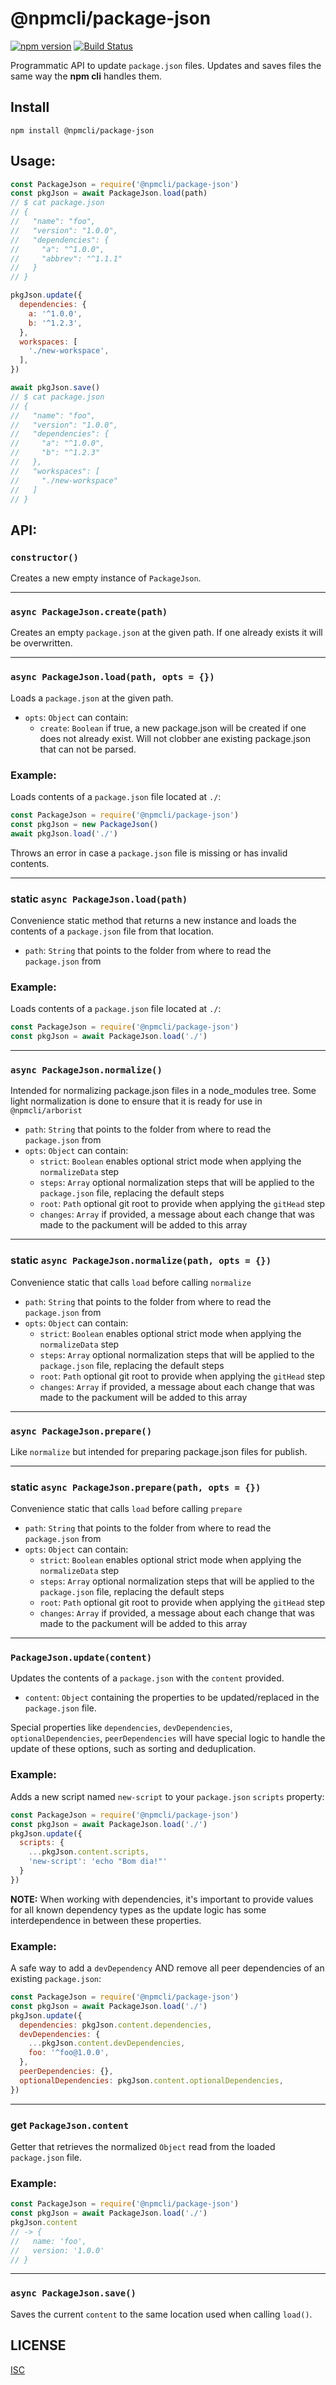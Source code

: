 # @npmcli/package-json

[![npm version](https://img.shields.io/npm/v/@npmcli/package-json)](https://www.npmjs.com/package/@npmcli/package-json)
[![Build Status](https://img.shields.io/github/workflow/status/npm/package-json/node-ci)](https://github.com/npm/package-json)

Programmatic API to update `package.json` files. Updates and saves files the
same way the **npm cli** handles them.

## Install

`npm install @npmcli/package-json`

## Usage:

```js
const PackageJson = require('@npmcli/package-json')
const pkgJson = await PackageJson.load(path)
// $ cat package.json
// {
//   "name": "foo",
//   "version": "1.0.0",
//   "dependencies": {
//     "a": "^1.0.0",
//     "abbrev": "^1.1.1"
//   }
// }

pkgJson.update({
  dependencies: {
    a: '^1.0.0',
    b: '^1.2.3',
  },
  workspaces: [
    './new-workspace',
  ],
})

await pkgJson.save()
// $ cat package.json
// {
//   "name": "foo",
//   "version": "1.0.0",
//   "dependencies": {
//     "a": "^1.0.0",
//     "b": "^1.2.3"
//   },
//   "workspaces": [
//     "./new-workspace"
//   ]
// }
```

## API:

### `constructor()`

Creates a new empty instance of `PackageJson`.

---

### `async PackageJson.create(path)`

Creates an empty `package.json` at the given path. If one already exists
it will be overwritten.

---

### `async PackageJson.load(path, opts = {})`

Loads a `package.json` at the given path.

- `opts`: `Object` can contain:
  - `create`: `Boolean` if true, a new package.json will be created if one does not already exist. Will not clobber ane existing package.json that can not be parsed.

### Example:

Loads contents of a `package.json` file located at `./`:

```js
const PackageJson = require('@npmcli/package-json')
const pkgJson = new PackageJson()
await pkgJson.load('./')
```

Throws an error in case a `package.json` file is missing or has invalid contents.

---

### **static** `async PackageJson.load(path)`

Convenience static method that returns a new instance and loads the contents of a `package.json` file from that location.

- `path`: `String` that points to the folder from where to read the `package.json` from

### Example:

Loads contents of a `package.json` file located at `./`:

```js
const PackageJson = require('@npmcli/package-json')
const pkgJson = await PackageJson.load('./')
```

---

### `async PackageJson.normalize()`

Intended for normalizing package.json files in a node_modules tree.  Some light normalization is done to ensure that it is ready for use in `@npmcli/arborist`

- `path`: `String` that points to the folder from where to read the `package.json` from
- `opts`: `Object` can contain:
  - `strict`: `Boolean` enables optional strict mode when applying the `normalizeData` step
  - `steps`: `Array` optional normalization steps that will be applied to the `package.json` file, replacing the default steps
  - `root`: `Path` optional git root to provide when applying the `gitHead` step
  - `changes`: `Array` if provided, a message about each change that was made to the packument will be added to this array

---

### **static** `async PackageJson.normalize(path, opts = {})`

Convenience static that calls `load` before calling `normalize`

- `path`: `String` that points to the folder from where to read the `package.json` from
- `opts`: `Object` can contain:
  - `strict`: `Boolean` enables optional strict mode when applying the `normalizeData` step
  - `steps`: `Array` optional normalization steps that will be applied to the `package.json` file, replacing the default steps
  - `root`: `Path` optional git root to provide when applying the `gitHead` step
  - `changes`: `Array` if provided, a message about each change that was made to the packument will be added to this array

---

### `async PackageJson.prepare()`

Like `normalize` but intended for preparing package.json files for publish.

---

### **static** `async PackageJson.prepare(path, opts = {})`

Convenience static that calls `load` before calling `prepare`

- `path`: `String` that points to the folder from where to read the `package.json` from
- `opts`: `Object` can contain:
  - `strict`: `Boolean` enables optional strict mode when applying the `normalizeData` step
  - `steps`: `Array` optional normalization steps that will be applied to the `package.json` file, replacing the default steps
  - `root`: `Path` optional git root to provide when applying the `gitHead` step
  - `changes`: `Array` if provided, a message about each change that was made to the packument will be added to this array

---

### `PackageJson.update(content)`

Updates the contents of a `package.json` with the `content` provided.

- `content`: `Object` containing the properties to be updated/replaced in the
`package.json` file.

Special properties like `dependencies`, `devDependencies`,
`optionalDependencies`, `peerDependencies` will have special logic to handle
the update of these options, such as sorting and deduplication.

### Example:

Adds a new script named `new-script` to your `package.json` `scripts` property:

```js
const PackageJson = require('@npmcli/package-json')
const pkgJson = await PackageJson.load('./')
pkgJson.update({
  scripts: {
    ...pkgJson.content.scripts,
    'new-script': 'echo "Bom dia!"'
  }
})
```

**NOTE:** When working with dependencies, it's important to provide values for
all known dependency types as the update logic has some interdependence in
between these properties.

### Example:

A safe way to add a `devDependency` AND remove all peer dependencies of an
existing `package.json`:

```js
const PackageJson = require('@npmcli/package-json')
const pkgJson = await PackageJson.load('./')
pkgJson.update({
  dependencies: pkgJson.content.dependencies,
  devDependencies: {
    ...pkgJson.content.devDependencies,
    foo: '^foo@1.0.0',
  },
  peerDependencies: {},
  optionalDependencies: pkgJson.content.optionalDependencies,
})
```

---

### **get** `PackageJson.content`

Getter that retrieves the normalized `Object` read from the loaded
`package.json` file.

### Example:

```js
const PackageJson = require('@npmcli/package-json')
const pkgJson = await PackageJson.load('./')
pkgJson.content
// -> {
//   name: 'foo',
//   version: '1.0.0'
// }
```

---

### `async PackageJson.save()`

Saves the current `content` to the same location used when calling
`load()`.

## LICENSE

[ISC](./LICENSE)

